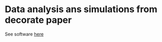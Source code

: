 # Data analysis ans simulations from decorate paper
See software [here](https://github.com/GabrielHoffman/decorate)